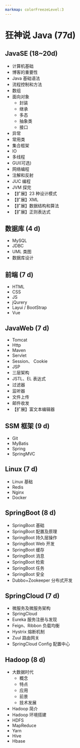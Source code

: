 ```yaml
---
markmap: colorFreezeLevel:3
---
```


# 狂神说 Java (77d)

## JavaSE (18~20d)

- 计算机基础
- 博客的重要性
- Java 基础语法
- 流程控制和方法
- 数组
- 面向对象
  - 封装
  - 继承
  - 多态
  - 抽象类
  - 接口
- 异常
- 常用类
- 集合框架
- IO
- 多线程
- GUI(可选)
- 网络编程
- 注解和反射
- JUC 编程
- JVM 探完
- 【扩展】23 种设计模式
- 【扩展】XML
- 【扩展】数据结构和算法
- 【扩展】正则表达式

## 数据库 (4 d)

- MySQL
- JDBC
- UML 类图
- 数据库设计

## 前端 (7 d)

- HTML
- CSS
- JS
- jQurery
- Layui / BootStrap
- Vue

## JavaWeb (7 d)

- Tomcat
- Http
- Maven
- Servlet
- Session、 Cookie
- JSP
- 三层架构
- JSTL、EL 表达式
- 过滤器
- 监听器
- 文件上传
- 邮件收发
- 【扩展】富文本编辑器

## SSM 框架 (9 d)

- Git
- MyBatis
- Spring
- SpringMVC

## Linux (7 d)

- Linux 基础
- Redis
- Nginx
- Docker

## SpringBoot (8 d)

- SpringBoot 基础
- SpringBoot 配置及原理
- SpringBoot 持久层操作
- SpringBoot Web 开发
- SpringBoot 缓存
- SpringBoot 消息
- SpringBoot 检索
- SpringBoot 任务
- SpringBoot 安全
- Dubbo+Zookeeper 分布式开发

## SpringCloud (7 d)

- 微服务及微服务架构
- SpringCloud
- Eureka 服务注册与发现
- Feign、Ribbon 负载均衡
- Hystrix 熔断机制
- Zuul 路由网关
- SpringCloud Config 配置中心

## Hadoop (8 d)

- 大数据时代
  - 概念
  - 特点
  - 应用
  - 前景
  - 技术发展
- Hadoop 简介
- Hadoop 环境搭建
- HDFS
- MapReduce
- Yarn
- Hive
- Hbase
